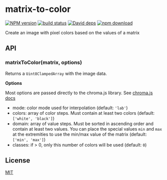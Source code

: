# matrix-to-color

  [![NPM version][npm-image]][npm-url]
  [![build status][travis-image]][travis-url]
  [![David deps][david-image]][david-url]
  [![npm download][download-image]][download-url]

Create an image with pixel colors based on the values of a matrix

## API

### matrixToColor(matrix, options)

Returns a `Uint8ClampedArray` with the image data.

__Options__

Most options are passed directly to the chroma.js library. See [chroma.js docs](http://gka.github.io/chroma.js/#color-scales)

* mode: color mode used for interpolation (default: `'lab'`)
* colors: array of color steps. Must contain at least two colors (default: `['white', 'black']`)
* domain: array of value steps. Must be sorted in ascending order and contain at least two values. You can place the special values `min` and `max` at the extremities to use the min/max value of the matrix (default: `['min', 'max']`)
* classes: if > 0, only this number of colors will be used (default: `0`)

## License

  [MIT](./LICENSE)

[npm-image]: https://img.shields.io/npm/v/matrix-to-color.svg?style=flat-square
[npm-url]: https://www.npmjs.com/package/matrix-to-color
[travis-image]: https://img.shields.io/travis/cheminfo-js/matrix-to-color/master.svg?style=flat-square
[travis-url]: https://travis-ci.org/cheminfo-js/matrix-to-color
[david-image]: https://img.shields.io/david/cheminfo-js/matrix-to-color.svg?style=flat-square
[david-url]: https://david-dm.org/cheminfo-js/matrix-to-color
[download-image]: https://img.shields.io/npm/dm/matrix-to-color.svg?style=flat-square
[download-url]: https://www.npmjs.com/package/matrix-to-color
